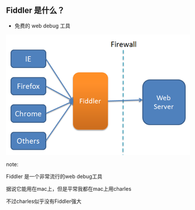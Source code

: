 ##  Fiddler 是什么？

* 免费的 web debug 工具

![fiddler](resources/img/fiddler_flow.png)

note:

Fiddler 是一个非常流行的web debug工具

据说它能用在mac上，但是平常我都在mac上用charles

不过charles似乎没有Fiddler强大

